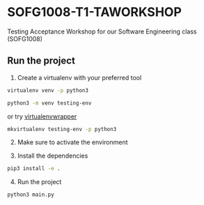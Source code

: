 # SOFG1008-T1-TAWORKSHOP

Testing Acceptance Workshop for our Software Engineering class (SOFG1008)

## Run the project

1. Create a virtualenv with your preferred tool

```bash
virtualenv venv -p python3
```

```bash
python3 -m venv testing-env
```

or try [virtualenvwrapper](https://virtualenvwrapper.readthedocs.io/en/latest/)

```bash
mkvirtualenv testing-env -p python3
```

2. Make sure to activate the environment

3. Install the dependencies

```bash
pip3 install -e .
```

4. Run the project

```bash
python3 main.py
```
